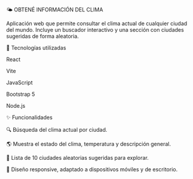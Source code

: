 🌤️ OBTENÉ INFORMACIÓN DEL CLIMA

Aplicación web que permite consultar el clima actual de cualquier ciudad del mundo. Incluye un buscador interactivo y una sección con ciudades sugeridas de forma aleatoria.

🚀 Tecnologías utilizadas

React

Vite

JavaScript

Bootstrap 5

Node.js


✨ Funcionalidades

🔍 Búsqueda del clima actual por ciudad.

🌎 Muestra el estado del clima, temperatura y descripción general.

🎲 Lista de 10 ciudades aleatorias sugeridas para explorar.

📱 Diseño responsive, adaptado a dispositivos móviles y de escritorio.
